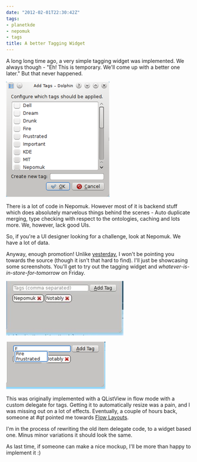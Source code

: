 ```yaml
---
date: "2012-02-01T22:30:42Z"
tags:
- planetkde
- nepomuk
- tags
title: A better Tagging Widget
---
```


A long long time ago, a very simple tagging widget was implemented. We
always though - "Eh! This is temporary. We'll come up with a better one
later." But that never happened.

![The old widget][]

There is a lot of code in Nepomuk. However most of it is backend stuff
which does absolutely marvelous things behind the scenes - Auto
duplicate merging, type checking with respect to the ontologies, caching
and lots more. We, however, lack good UIs.

So, if you're a UI designer looking for a challenge, look at Nepomuk. We
have a lot of data.

Anyway, enough promotion! Unlike [yesterday][], I won't be pointing you
towards the source (though it isn't that hard to find). I'll just be
showcasing some screenshots. You'll get to try out the tagging widget
and *whatever-is-in-store-for-tomorrow* on Friday.

![image][]

![image][1]

This was originally implemented with a QListView in flow mode with a
custom delegate for tags. Getting it to automatically resize was a pain,
and I was missing out on a lot of effects. Eventually, a couple of hours
back, someone at *\#qt* pointed me towards [Flow Layouts][].

I'm in the process of rewriting the old item delegate code, to a widget
based one. Minus minor variations it should look the same.

As last time, if someone can make a nice mockup, I'll be more than happy
to implement it :)

  [The old widget]: /blog/images/2012/02/01/tagging-widget-old.png
  [yesterday]: http://vhanda.in/blog/2012/01/nepomuk-tag-manager/
  [image]: /blog/images/2012/02/01/tagging-widget-new.jpeg
  [1]: /blog/images/2012/02/01/tagging-widget-new-autocomplete.png
  [Flow Layouts]: http://developer.qt.nokia.com/doc/qt-4.8/layouts-flowlayout.html
